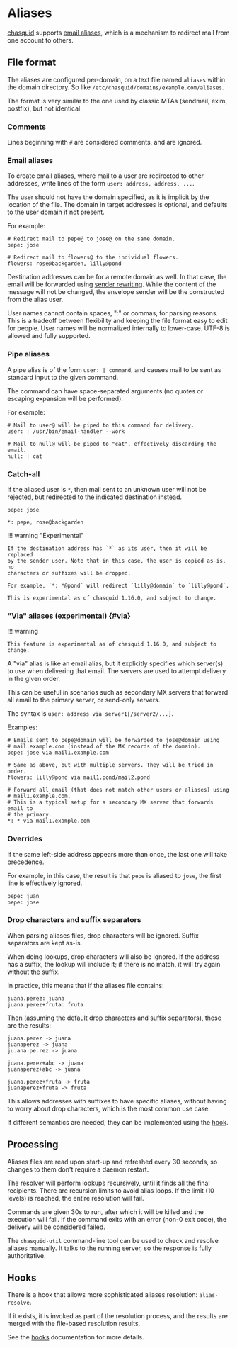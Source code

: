 
# Aliases

[chasquid] supports [email aliases], which is a mechanism to redirect mail
from one account to others.


## File format

The aliases are configured per-domain, on a text file named `aliases` within
the domain directory. So like `/etc/chasquid/domains/example.com/aliases`.

The format is very similar to the one used by classic MTAs (sendmail, exim,
postfix), but not identical.

### Comments

Lines beginning with `#` are considered comments, and are ignored.

### Email aliases

To create email aliases, where mail to a user are redirected to other
addresses, write lines of the form `user: address, address, ...`.

The user should not have the domain specified, as it is implicit by the
location of the file. The domain in target addresses is optional, and defaults
to the user domain if not present.

For example:

```
# Redirect mail to pepe@ to jose@ on the same domain.
pepe: jose

# Redirect mail to flowers@ to the individual flowers.
flowers: rose@backgarden, lilly@pond
```

Destination addresses can be for a remote domain as well. In that case, the
email will be forwarded using
[sender rewriting](https://en.wikipedia.org/wiki/Sender_Rewriting_Scheme).
While the content of the message will not be changed, the envelope sender will
be the constructed from the alias user.

User names cannot contain spaces, ":" or commas, for parsing reasons. This is
a tradeoff between flexibility and keeping the file format easy to edit for
people. User names will be normalized internally to lower-case. UTF-8 is
allowed and fully supported.

### Pipe aliases

A pipe alias is of the form `user: | command`, and causes mail to be sent as
standard input to the given command.

The command can have space-separated arguments (no quotes or escaping
expansion will be performed).

For example:

```
# Mail to user@ will be piped to this command for delivery.
user: | /usr/bin/email-handler --work

# Mail to null@ will be piped to "cat", effectively discarding the email.
null: | cat
```

### Catch-all

If the aliased user is `*`, then mail sent to an unknown user will not be
rejected, but redirected to the indicated destination instead.

```
pepe: jose

*: pepe, rose@backgarden
```

!!! warning "Experimental"

    If the destination address has `*` as its user, then it will be replaced
    by the sender user. Note that in this case, the user is copied as-is, no
    characters or suffixes will be dropped.

    For example, `*: *@pond` will redirect `lilly@domain` to `lilly@pond`.

    This is experimental as of chasquid 1.16.0, and subject to change.

### "Via" aliases (experimental) {#via}

!!! warning

    This feature is experimental as of chasquid 1.16.0, and subject to change.

A "via" alias is like an email alias, but it explicitly specifies which
server(s) to use when delivering that email. The servers are used to attempt
delivery in the given order.

This can be useful in scenarios such as secondary MX servers that forward all
email to the primary server, or send-only servers.

The syntax is `user: address via server1[/server2/...]`.

Examples:

```
# Emails sent to pepe@domain will be forwarded to jose@domain using
# mail.example.com (instead of the MX records of the domain).
pepe: jose via mail1.example.com

# Same as above, but with multiple servers. They will be tried in order.
flowers: lilly@pond via mail1.pond/mail2.pond

# Forward all email (that does not match other users or aliases) using
# mail1.example.com.
# This is a typical setup for a secondary MX server that forwards email to
# the primary.
*: * via mail1.example.com
```


### Overrides

If the same left-side address appears more than once, the last one will take
precedence.

For example, in this case, the result is that `pepe` is aliased to `jose`, the
first line is effectively ignored.

```
pepe: juan
pepe: jose
```

### Drop characters and suffix separators

When parsing aliases files, drop characters will be ignored. Suffix separators
are kept as-is.

When doing lookups, drop characters will also be ignored. If the address has a
suffix, the lookup will include it; if there is no match, it will try again
without the suffix.

In practice, this means that if the aliases file contains:

```
juana.perez: juana
juana.perez+fruta: fruta
```

Then (assuming the default drop characters and suffix separators), these are
the results:

```
juana.perez -> juana
juanaperez -> juana
ju.ana.pe.rez -> juana

juana.perez+abc -> juana
juanaperez+abc -> juana

juana.perez+fruta -> fruta
juanaperez+fruta -> fruta
```

This allows addresses with suffixes to have specific aliases, without having
to worry about drop characters, which is the most common use case.

If different semantics are needed, they can be implemented using the
[hook](#hooks).


## Processing

Aliases files are read upon start-up and refreshed every 30 seconds, so
changes to them don't require a daemon restart.

The resolver will perform lookups recursively, until it finds all the final
recipients. There are recursion limits to avoid alias loops. If the limit (10
levels) is reached, the entire resolution will fail.

Commands are given 30s to run, after which it will be killed and the execution
will fail.  If the command exits with an error (non-0 exit code), the delivery
will be considered failed.

The `chasquid-util` command-line tool can be used to check and resolve
aliases manually. It talks to the running server, so the response is fully
authoritative.


## Hooks

There is a hook that allows more sophisticated aliases resolution:
`alias-resolve`.

If it exists, it is invoked as part of the resolution process, and the results
are merged with the file-based resolution results.

See the [hooks](hooks.md) documentation for more details.


[chasquid]: https://blitiri.com.ar/p/chasquid
[email aliases]: https://en.wikipedia.org/wiki/Email_alias
